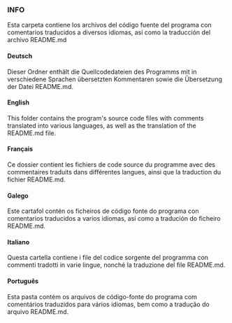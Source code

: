 ### INFO 

Esta carpeta contiene los archivos del código fuente del programa con comentarios traducidos a diversos idiomas, así como la traducción del archivo README.md

#### Deutsch
Dieser Ordner enthält die Quellcodedateien des Programms mit in verschiedene Sprachen übersetzten Kommentaren sowie die Übersetzung der Datei README.md.

#### English
This folder contains the program's source code files with comments translated into various languages, as well as the translation of the README.md file.

#### Français
Ce dossier contient les fichiers de code source du programme avec des commentaires traduits dans différentes langues, ainsi que la traduction du fichier README.md.

#### Galego
Este cartafol contén os ficheiros de código fonte do programa con comentarios traducidos a varios idiomas, así como a tradución do ficheiro README.md.

#### Italiano
Questa cartella contiene i file del codice sorgente del programma con commenti tradotti in varie lingue, nonché la traduzione del file README.md.

#### Português
Esta pasta contém os arquivos de código-fonte do programa com comentários traduzidos para vários idiomas, bem como a tradução do arquivo README.md.

